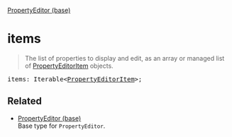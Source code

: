 [PropertyEditor (base)](PropertyEditor_base.md)

# items

> The list of properties to display and edit, as an array or managed list of [PropertyEditorItem](PropertyEditorItem.md) objects.

<pre class="docgen_signature">items: Iterable&lt;<a href="PropertyEditorItem.md">PropertyEditorItem</a>&gt;;</pre>

## Related

- [<!--{ref:type}-->PropertyEditor (base)](PropertyEditor_base.md) \
    Base type for `PropertyEditor`.
